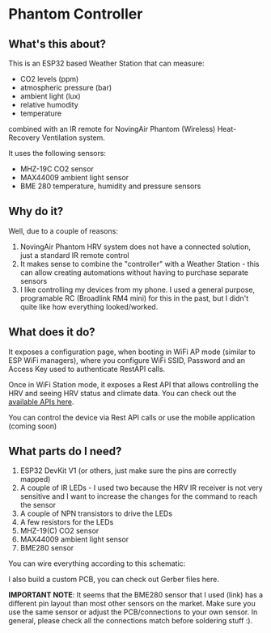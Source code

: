 # Phantom Controller

## What's this about?

This is an ESP32 based Weather Station that can measure:
- CO2 levels (ppm)
- atmospheric pressure (bar)
- ambient light (lux)
- relative humodity
- temperature

combined with an IR remote for NovingAir Phantom (Wireless) Heat-Recovery Ventilation system.

It uses the following sensors:
- MHZ-19C CO2 sensor
- MAX44009 ambient light sensor
- BME 280 temperature, humidity and pressure sensors


## Why do it?

Well, due to a couple of reasons:
1. NovingAir Phantom HRV system does not have a connected solution, just a standard IR remote control
2. It makes sense to combine the "controller" with a Weather Station - this can allow creating automations without having to purchase separate sensors
3. I like controlling my devices from my phone. I used a general purpose, programable RC (Broadlink RM4 mini) for this in the past, but I didn't quite like how everything looked/worked.

## What does it do?

It exposes a configuration page, when booting in WiFi AP mode (similar to ESP WiFi managers), where you configure WiFi SSID, Password and an Access Key used to authenticate RestAPI calls.

Once in WiFi Station mode, it exposes a Rest API that allows controlling the HRV and seeing HRV status and climate data. You can check out the [available APIs here](./src/components/RestApi.cpp).

You can control the device via Rest API calls or use the mobile application (coming soon)

## What parts do I need?

1. ESP32 DevKit V1 (or others, just make sure the pins are correctly mapped)
2. A couple of IR LEDs - I used two because the HRV IR receiver is not very sensitive and I want to increase the changes for the command to reach the sensor
3. A couple of NPN transistors to drive the LEDs
4. A few resistors for the LEDs
5. MHZ-19(C) CO2 sensor
6. MAX44009 ambient light sensor
7. BME280 sensor

You can wire everything according to this schematic:

I also build a custom PCB, you can check out Gerber files here.

**IMPORTANT NOTE**: It seems that the BME280 sensor that I used (link) has a different pin layout than most other sensors on the market. Make sure you use the same sensor or adjust the PCB/connections to your own sensor. In general, please check all the connections match before soldering stuff :).